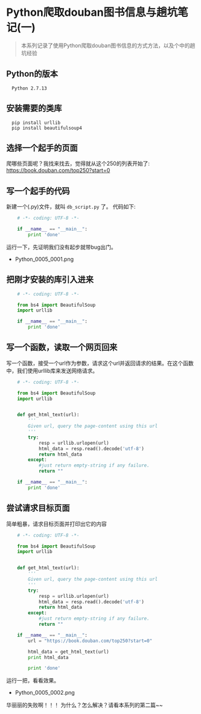 # Python爬取douban图书信息与趟坑笔记(一)

> 本系列记录了使用Python爬取douban图书信息的方式方法，以及个中的趟坑经验

## Python的版本
```
  Python 2.7.13
```

## 安装需要的类库
```shell
  pip install urllib
  pip install beautifulsoup4
```

## 选择一个起手的页面
爬哪些页面呢？我找来找去，觉得就从这个250的列表开始了: https://book.douban.com/top250?start=0

## 写一个起手的代码
新建一个(.py)文件，就叫 ```db_script.py``` 了。
代码如下:
```python
    # -*- coding: UTF-8 -*-    

    if __name__ == "__main__":
        print 'done'
```
运行一下，先证明我们没有起步就带bug出门。
- Python_0005_0001.png

## 把刚才安装的库引入进来
```python
    # -*- coding: UTF-8 -*-

    from bs4 import BeautifulSoup
    import urllib

    if __name__ == "__main__":
        print 'done'
```

## 写一个函数，读取一个网页回来
写一个函数，接受一个url作为参数，请求这个url并返回请求的结果。在这个函数中，我们使用urllib库来发送网络请求。
```python
    # -*- coding: UTF-8 -*-

    from bs4 import BeautifulSoup
    import urllib


    def get_html_text(url):
        '''
        Given url, query the page-content using this url
        '''
        try:
            resp = urllib.urlopen(url)
            html_data = resp.read().decode('utf-8')
            return html_data
        except:
            #just return empty-string if any failure.
            return ""

    if __name__ == "__main__":
        print 'done'
```

## 尝试请求目标页面
简单粗暴，请求目标页面并打印出它的内容
```python
    # -*- coding: UTF-8 -*-

    from bs4 import BeautifulSoup
    import urllib


    def get_html_text(url):
        '''
        Given url, query the page-content using this url
        '''
        try:
            resp = urllib.urlopen(url)
            html_data = resp.read().decode('utf-8')
            return html_data
        except:
            #just return empty-string if any failure.
            return ""

    if __name__ == "__main__":
        url = "https://book.douban.com/top250?start=0"

        html_data = get_html_text(url)
        print html_data

        print 'done'
```
运行一把，看看效果。
- Python_0005_0002.png

华丽丽的失败啊！！！
为什么？怎么解决？请看本系列的第二篇~~
